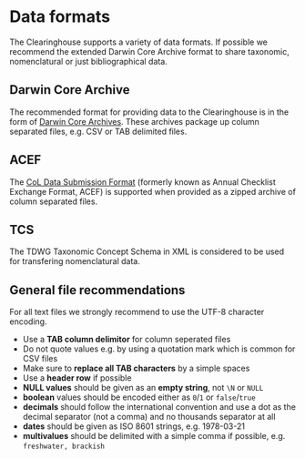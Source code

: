 # Data formats
The Clearinghouse supports a variety of data formats.
If possible we recommend the extended Darwin Core Archive format to share 
taxonomic, nomenclatural or just bibliographical data.



## Darwin Core Archive
The recommended format for providing data to the Clearinghouse is in the form of
[Darwin Core Archives](DWCA.md). These archives package up column separated files, e.g. CSV or TAB delimited files.


## ACEF
The [CoL Data Submission Format](ACEF.md) (formerly known as Annual Checklist Exchange Format, ACEF) 
is supported when provided as a zipped archive of column separated files.


## TCS
The TDWG Taxonomic Concept Schema in XML is considered to be used for transfering nomenclatural data.


## General file recommendations
For all text files we strongly recommend to use the UTF-8 character encoding.

 - Use a **TAB column delimitor** for column seperated files
 - Do not quote values e.g. by using a quotation mark which is common for CSV files
 - Make sure to **replace all TAB characters** by a simple spaces
 - Use a **header row** if possible
 - **NULL values** should be given as an **empty string**, not ```\N``` or ```NULL```
 - **boolean** values should be encoded either as ```0```/```1``` or ```false```/```true```
 - **decimals** should follow the international convention and use a dot as the decimal separator (not a comma) and no thousands separator at all
 - **dates** should be given as ISO 8601 strings, e.g. 1978-03-21
 - **multivalues** should be delimited with a simple comma if possible, e.g. ```freshwater, brackish```
